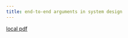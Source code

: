 ```yaml
---
title: end-to-end arguments in system design
---
```


[local pdf](../../../pdfs/end-to-end%20arguments%20in%20system%20design.pdf)